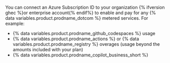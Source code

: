 You can connect an Azure Subscription ID to your organization {% ifversion ghec %}or enterprise account{% endif%} to enable and pay for any {% data variables.product.prodname_dotcom %} metered services. For example:

- {% data variables.product.prodname_github_codespaces %} usage
- {% data variables.product.prodname_actions %} or {% data variables.product.prodname_registry %} overages (usage beyond the amounts included with your plan)
- {% data variables.product.prodname_copilot_business_short %}
